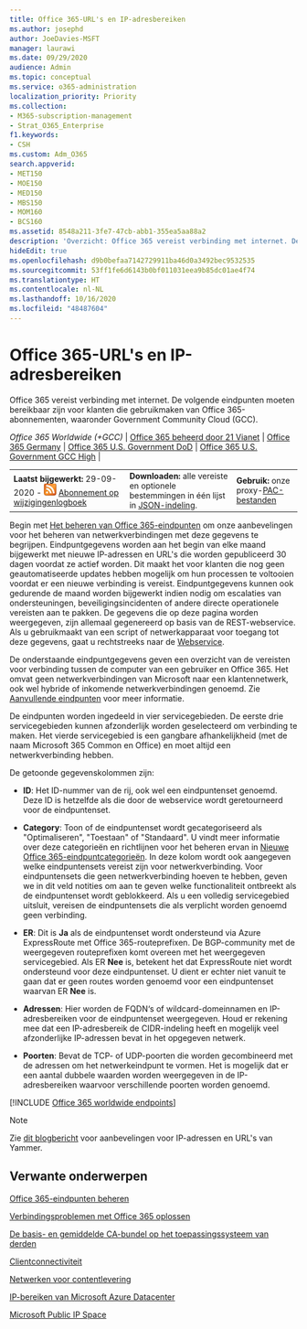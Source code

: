 ```yaml
---
title: Office 365-URL's en IP-adresbereiken
ms.author: josephd
author: JoeDavies-MSFT
manager: laurawi
ms.date: 09/29/2020
audience: Admin
ms.topic: conceptual
ms.service: o365-administration
localization_priority: Priority
ms.collection:
- M365-subscription-management
- Strat_O365_Enterprise
f1.keywords:
- CSH
ms.custom: Adm_O365
search.appverid:
- MET150
- MOE150
- MED150
- MBS150
- MOM160
- BCS160
ms.assetid: 8548a211-3fe7-47cb-abb1-355ea5aa88a2
description: 'Overzicht: Office 365 vereist verbinding met internet. De volgende eindpunten moeten bereikbaar zijn voor klanten die gebruikmaken van Office 365-abonnementen, waaronder Government Community Cloud (GCC).'
hideEdit: true
ms.openlocfilehash: d9b0befaa7142729911ba46d0a3492bec9532535
ms.sourcegitcommit: 53ff1fe6d6143b0bf011031eea9b85dc01ae4f74
ms.translationtype: HT
ms.contentlocale: nl-NL
ms.lasthandoff: 10/16/2020
ms.locfileid: "48487604"
---
```

# <a name="office-365-urls-and-ip-address-ranges"></a>Office 365-URL's en IP-adresbereiken

Office 365 vereist verbinding met internet. De volgende eindpunten moeten bereikbaar zijn voor klanten die gebruikmaken van Office 365-abonnementen, waaronder Government Community Cloud (GCC).
  
*Office 365 Worldwide (+GCC)* | [Office 365 beheerd door 21 Vianet](urls-and-ip-address-ranges-21vianet.md) | [Office 365 Germany](microsoft-365-germany-endpoints.md) | [Office 365 U.S. Government DoD](microsoft-365-u-s-government-dod-endpoints.md)  | [Office 365 U.S. Government GCC High](microsoft-365-u-s-government-gcc-high-endpoints.md) |

||||
|:-----|:-----|:-----|
|**Laatst bijgewerkt:** 29-09-2020 - ![RSS](../media/5dc6bb29-25db-4f44-9580-77c735492c4b.png) [Abonnement op wijzigingenlogboek](https://endpoints.office.com/version/worldwide?allversions=true&format=rss&clientrequestid=b10c5ed1-bad1-445f-b386-b919946339a7) <br/> |**Downloaden:** alle vereiste en optionele bestemmingen in één lijst in [JSON-indeling](https://endpoints.office.com/endpoints/worldwide?clientrequestid=b10c5ed1-bad1-445f-b386-b919946339a7).  <br/> | **Gebruik:** onze proxy-[PAC-bestanden](managing-office-365-endpoints.md#pacfiles) <br/> |

 Begin met [Het beheren van Office 365-eindpunten](managing-office-365-endpoints.md) om onze aanbevelingen voor het beheren van netwerkverbindingen met deze gegevens te begrijpen. Eindpuntgegevens worden aan het begin van elke maand bijgewerkt met nieuwe IP-adressen en URL's die worden gepubliceerd 30 dagen voordat ze actief worden. Dit maakt het voor klanten die nog geen geautomatiseerde updates hebben mogelijk om hun processen te voltooien voordat er een nieuwe verbinding is vereist. Eindpuntgegevens kunnen ook gedurende de maand worden bijgewerkt indien nodig om escalaties van ondersteuningen, beveiligingsincidenten of andere directe operationele vereisten aan te pakken. De gegevens die op deze pagina worden weergegeven, zijn allemaal gegenereerd op basis van de REST-webservice. Als u gebruikmaakt van een script of netwerkapparaat voor toegang tot deze gegevens, gaat u rechtstreeks naar de [Webservice](microsoft-365-ip-web-service.md).

De onderstaande eindpuntgegevens geven een overzicht van de vereisten voor verbinding tussen de computer van een gebruiker en Office 365. Het omvat geen netwerkverbindingen van Microsoft naar een klantennetwerk, ook wel hybride of inkomende netwerkverbindingen genoemd. Zie [Aanvullende eindpunten](additional-office365-ip-addresses-and-urls.md) voor meer informatie.

De eindpunten worden ingedeeld in vier servicegebieden. De eerste drie servicegebieden kunnen afzonderlijk worden geselecteerd om verbinding te maken. Het vierde servicegebied is een gangbare afhankelijkheid (met de naam Microsoft 365 Common en Office) en moet altijd een netwerkverbinding hebben.

De getoonde gegevenskolommen zijn:

- **ID**: Het ID-nummer van de rij, ook wel een eindpuntenset genoemd. Deze ID is hetzelfde als die door de webservice wordt geretourneerd voor de eindpuntenset.

- **Category**: Toon of de eindpuntenset wordt gecategoriseerd als "Optimaliseren", "Toestaan" of "Standaard". U vindt meer informatie over deze categorieën en richtlijnen voor het beheren ervan in [Nieuwe Office 365-eindpuntcategorieën](microsoft-365-network-connectivity-principles.md#new-office-365-endpoint-categories). In deze kolom wordt ook aangegeven welke eindpuntensets vereist zijn voor netwerkverbinding. Voor eindpuntensets die geen netwerkverbinding hoeven te hebben, geven we in dit veld notities om aan te geven welke functionaliteit ontbreekt als de eindpuntenset wordt geblokkeerd. Als u een volledig servicegebied uitsluit, vereisen de eindpuntensets die als verplicht worden genoemd geen verbinding.

- **ER**: Dit is **Ja** als de eindpuntenset wordt ondersteund via Azure ExpressRoute met Office 365-routeprefixen. De BGP-community met de weergegeven routeprefixen komt overeen met het weergegeven servicegebied. Als ER **Nee** is, betekent het dat ExpressRoute niet wordt ondersteund voor deze eindpuntenset. U dient er echter niet vanuit te gaan dat er geen routes worden genoemd voor een eindpuntenset waarvan ER **Nee** is.

- **Adressen**: Hier worden de FQDN‘s of wildcard-domeinnamen en IP-adresbereiken voor de eindpuntenset weergegeven. Houd er rekening mee dat een IP-adresbereik de CIDR-indeling heeft en mogelijk veel afzonderlijke IP-adressen bevat in het opgegeven netwerk.
 
- **Poorten**: Bevat de TCP- of UDP-poorten die worden gecombineerd met de adressen om het netwerkeindpunt te vormen. Het is mogelijk dat er een aantal dubbele waarden worden weergegeven in de IP-adresbereiken waarvoor verschillende poorten worden genoemd.

[!INCLUDE [Office 365 worldwide endpoints](../includes/office-365-worldwide-endpoints.md)]

>[!Note]
>Zie [dit blogbericht](https://techcommunity.microsoft.com/t5/Yammer-Blog/Using-hard-coded-IP-addresses-for-Yammer-is-not-recommended/ba-p/276592) voor aanbevelingen voor IP-adressen en URL's van Yammer.
>

## <a name="related-topics"></a>Verwante onderwerpen

[Office 365-eindpunten beheren](managing-office-365-endpoints.md)
  
[Verbindingsproblemen met Office 365 oplossen](https://support.office.com/article/d4088321-1c89-4b96-9c99-54c75cae2e6d.aspx)

[De basis- en gemiddelde CA-bundel op het toepassingssysteem van derden](../compliance/encryption-office-365-certificate-chains.md)
  
[Clientconnectiviteit](https://support.office.com/article/client-connectivity-4232abcf-4ae5-43aa-bfa1-9a078a99c78b)
  
[Netwerken voor contentlevering](https://support.office.com/article/content-delivery-networks-0140f704-6614-49bb-aa6c-89b75dcd7f1f)
  
[IP-bereiken van Microsoft Azure Datacenter](https://www.microsoft.com/download/details.aspx?id=41653)
  
[Microsoft Public IP Space](https://www.microsoft.com/download/details.aspx?id=53602)
